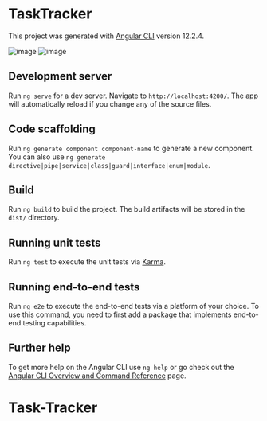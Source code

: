 # TaskTracker

This project was generated with [Angular CLI](https://github.com/angular/angular-cli) version 12.2.4.

![image](https://user-images.githubusercontent.com/59414164/135349176-8a025122-78e6-4390-91c0-38094f5afd87.png)
![image](https://user-images.githubusercontent.com/59414164/135349226-e6a26b0e-573b-4172-a8bc-910ef4e8d6ec.png)


## Development server

Run `ng serve` for a dev server. Navigate to `http://localhost:4200/`. The app will automatically reload if you change any of the source files.

## Code scaffolding

Run `ng generate component component-name` to generate a new component. You can also use `ng generate directive|pipe|service|class|guard|interface|enum|module`.

## Build

Run `ng build` to build the project. The build artifacts will be stored in the `dist/` directory.

## Running unit tests

Run `ng test` to execute the unit tests via [Karma](https://karma-runner.github.io).

## Running end-to-end tests

Run `ng e2e` to execute the end-to-end tests via a platform of your choice. To use this command, you need to first add a package that implements end-to-end testing capabilities.

## Further help

To get more help on the Angular CLI use `ng help` or go check out the [Angular CLI Overview and Command Reference](https://angular.io/cli) page.
# Task-Tracker
